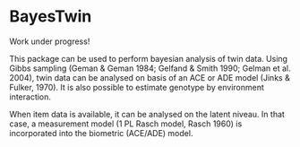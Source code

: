 BayesTwin
========================================================

Work under progress!

This package can be used to perform bayesian analysis of twin data. Using Gibbs sampling (Geman & Geman 1984;       Gelfand & Smith 1990; Gelman et al. 2004), twin data can be analysed on basis of an ACE or ADE model (Jinks & Fulker, 1970). It is also possible to estimate genotype by environment interaction. 
    
When item data is available, it can be analysed on the latent niveau. In that case, a measurement model (1 PL Rasch model, Rasch 1960) is incorporated into the biometric (ACE/ADE) model. 
